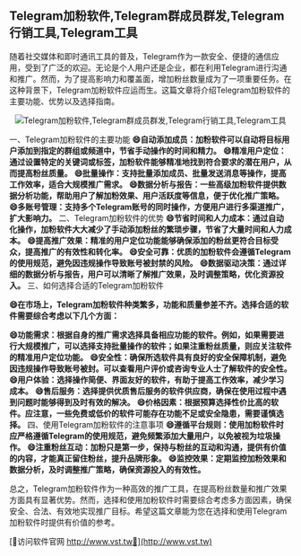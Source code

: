 ## **Telegram加粉软件,Telegram群成员群发,Telegram行销工具,Telegram工具**

随着社交媒体和即时通讯工具的普及，Telegram作为一款安全、便捷的通信应用，受到了广泛的欢迎。无论是个人用户还是企业，都在利用Telegram进行沟通和推广。然而，为了提高影响力和覆盖面，增加粉丝数量成为了一项重要任务。在这种背景下，Telegram加粉软件应运而生。这篇文章将介绍Telegram加粉软件的主要功能、优势以及选择指南。

 <center><img src="https://vst.tw/MP4/tuiguang/png/7.png" alt="Telegram加粉软件,Telegram群成员群发,Telegram行销工具,Telegram工具"></center>

一、Telegram加粉软件的主要功能
**😄自动添加成员：加粉软件可以自动将目标用户添加到指定的群组或频道中，节省手动操作的时间和精力。**
**😄精准用户定位：通过设置特定的关键词或标签，加粉软件能够精准地找到符合要求的潜在用户，从而提高粉丝质量。**
**😄批量操作：支持批量添加成员、批量发送消息等操作，提高工作效率，适合大规模推广需求。**
**😄数据分析与报告：一些高级加粉软件提供数据分析功能，帮助用户了解加粉效果、用户活跃度等信息，便于优化推广策略。**
**😄多账号管理：支持多个Telegram账号的同时操作，方便用户进行多渠道推广，扩大影响力。**
二、Telegram加粉软件的优势
**😄节省时间和人力成本：通过自动化操作，加粉软件大大减少了手动添加粉丝的繁琐步骤，节省了大量时间和人力成本。**
**😄提高推广效果：精准的用户定位功能能够确保添加的粉丝更符合目标受众，提高推广的有效性和转化率。**
**😄安全可靠：优质的加粉软件会遵循Telegram的使用规范，避免因违规操作导致账号被封禁的风险。**
**😄数据驱动决策：通过详细的数据分析与报告，用户可以清晰了解推广效果，及时调整策略，优化资源投入。**
三、如何选择合适的Telegram加粉软件

**😄在市场上，Telegram加粉软件种类繁多，功能和质量参差不齐。选择合适的软件需要综合考虑以下几个方面：**

**😄功能需求：根据自身的推广需求选择具备相应功能的软件。例如，如果需要进行大规模推广，可以选择支持批量操作的软件；如果注重粉丝质量，则应关注软件的精准用户定位功能。**
**😄安全性：确保所选软件具有良好的安全保障机制，避免因违规操作导致账号被封。可以查看用户评价或咨询专业人士了解软件的安全性。**
**😄用户体验：选择操作简便、界面友好的软件，有助于提高工作效率，减少学习成本。**
**😄售后服务：选择提供优质售后服务的软件供应商，确保在使用过程中遇到问题时能够得到及时有效的解决。**
**😄价格因素：根据预算选择性价比高的软件。应注意，一些免费或低价的软件可能存在功能不足或安全隐患，需要谨慎选择。**
四、使用Telegram加粉软件的注意事项
**😄遵循平台规则：使用加粉软件时应严格遵循Telegram的使用规范，避免频繁添加大量用户，以免被视为垃圾操作。**
**😄注重粉丝互动：加粉只是第一步，保持与粉丝的互动和沟通，提供有价值的内容，才能真正留住粉丝，提升品牌形象。**
**😄监控效果：定期监控加粉效果和数据分析，及时调整推广策略，确保资源投入的有效性。**

总之，Telegram加粉软件作为一种高效的推广工具，在提高粉丝数量和推广效果方面具有显著优势。然而，选择和使用加粉软件时需要综合考虑多方面因素，确保安全、合法、有效地实现推广目标。希望这篇文章能为您在选择和使用Telegram加粉软件时提供有价值的参考。


[👻访问软件官网 http://www.vst.tw👻](http://www.vst.tw)
